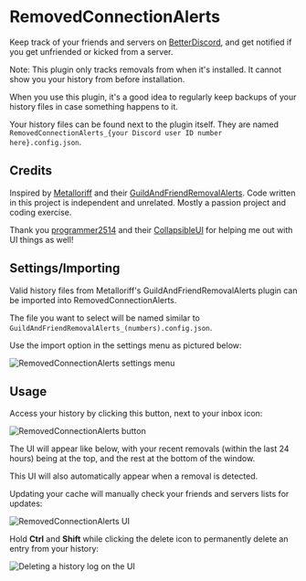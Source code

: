 # RemovedConnectionAlerts

Keep track of your friends and servers on [BetterDiscord](https://betterdiscord.app/plugin/RemovedConnectionAlerts), and get notified if you get unfriended or kicked from a server.

Note: This plugin only tracks removals from when it's installed. It cannot show you your history from before installation.

When you use this plugin, it's a good idea to regularly keep backups of your history files in case something happens to it.

Your history files can be found next to the plugin itself. They are named `RemovedConnectionAlerts_{your Discord user ID number here}.config.json`.

## Credits

Inspired by [Metalloriff](https://github.com/Metalloriff) and their [GuildAndFriendRemovalAlerts](https://github.com/Metalloriff/BetterDiscordPlugins/tree/master/GuildAndFriendRemovalAlerts). Code written in this project is independent and unrelated. Mostly a passion project and coding exercise.

Thank you [programmer2514](https://github.com/programmer2514) and their [CollapsibleUI](https://github.com/programmer2514/BetterDiscord-CollapsibleUI) for helping me out with UI things as well!

## Settings/Importing

Valid history files from Metalloriff's GuildAndFriendRemovalAlerts plugin can be imported into RemovedConnectionAlerts.

The file you want to select will be named similar to `GuildAndFriendRemovalAlerts_(numbers).config.json`.

Use the import option in the settings menu as pictured below:

![RemovedConnectionAlerts settings menu](https://raw.githubusercontent.com/iyu46/RemovedConnectionAlerts/main/screenshots/settings.png)

## Usage

Access your history by clicking this button, next to your inbox icon:

![RemovedConnectionAlerts button](https://raw.githubusercontent.com/iyu46/RemovedConnectionAlerts/main/screenshots/icon_dashboard.png)

The UI will appear like below, with your recent removals (within the last 24 hours) being at the top, and the rest at the bottom of the window.

This UI will also automatically appear when a removal is detected.

Updating your cache will manually check your friends and servers lists for updates:

![RemovedConnectionAlerts UI](https://raw.githubusercontent.com/iyu46/RemovedConnectionAlerts/main/screenshots/window_example.png)

Hold **Ctrl** and **Shift** while clicking the delete icon to permanently delete an entry from your history:

![Deleting a history log on the UI](https://raw.githubusercontent.com/iyu46/RemovedConnectionAlerts/main/screenshots/delete_button.png)
